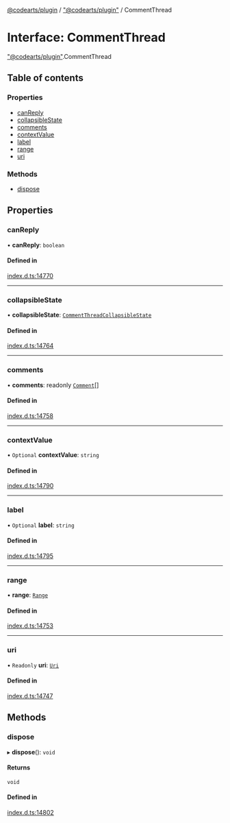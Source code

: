 [@codearts/plugin](../README.md) / ["@codearts/plugin"](../modules/_codearts_plugin_.md) / CommentThread

# Interface: CommentThread

["@codearts/plugin"](../modules/_codearts_plugin_.md).CommentThread

## Table of contents

### Properties

- [canReply](codearts_plugin_.CommentThread.md#canreply)
- [collapsibleState](codearts_plugin_.CommentThread.md#collapsiblestate)
- [comments](codearts_plugin_.CommentThread.md#comments)
- [contextValue](codearts_plugin_.CommentThread.md#contextvalue)
- [label](codearts_plugin_.CommentThread.md#label)
- [range](codearts_plugin_.CommentThread.md#range)
- [uri](codearts_plugin_.CommentThread.md#uri)

### Methods

- [dispose](codearts_plugin_.CommentThread.md#dispose)

## Properties

### canReply

• **canReply**: `boolean`

#### Defined in

[index.d.ts:14770](https://github.com/huaweicloud/cloudide-plugin-api/blob/03c74e5/index.d.ts#L14770)

___

### collapsibleState

• **collapsibleState**: [`CommentThreadCollapsibleState`](../enums/codearts_plugin_.CommentThreadCollapsibleState.md)

#### Defined in

[index.d.ts:14764](https://github.com/huaweicloud/cloudide-plugin-api/blob/03c74e5/index.d.ts#L14764)

___

### comments

• **comments**: readonly [`Comment`](codearts_plugin_.Comment.md)[]

#### Defined in

[index.d.ts:14758](https://github.com/huaweicloud/cloudide-plugin-api/blob/03c74e5/index.d.ts#L14758)

___

### contextValue

• `Optional` **contextValue**: `string`

#### Defined in

[index.d.ts:14790](https://github.com/huaweicloud/cloudide-plugin-api/blob/03c74e5/index.d.ts#L14790)

___

### label

• `Optional` **label**: `string`

#### Defined in

[index.d.ts:14795](https://github.com/huaweicloud/cloudide-plugin-api/blob/03c74e5/index.d.ts#L14795)

___

### range

• **range**: [`Range`](../classes/codearts_plugin_.Range.md)

#### Defined in

[index.d.ts:14753](https://github.com/huaweicloud/cloudide-plugin-api/blob/03c74e5/index.d.ts#L14753)

___

### uri

• `Readonly` **uri**: [`Uri`](../classes/codearts_plugin_.Uri.md)

#### Defined in

[index.d.ts:14747](https://github.com/huaweicloud/cloudide-plugin-api/blob/03c74e5/index.d.ts#L14747)

## Methods

### dispose

▸ **dispose**(): `void`

#### Returns

`void`

#### Defined in

[index.d.ts:14802](https://github.com/huaweicloud/cloudide-plugin-api/blob/03c74e5/index.d.ts#L14802)
